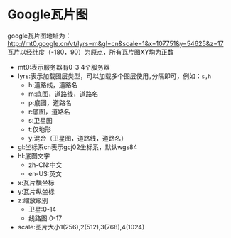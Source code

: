 Google瓦片图
===
google瓦片图地址为：http://mt0.google.cn/vt/lyrs=m&gl=cn&scale=1&x=107751&y=54625&z=17  
瓦片以经纬度（-180，90）为原点，所有瓦片图XY均为正数
* mt0:表示服务器有0-3 4个服务器
* lyrs:表示加载图层类型，可以加载多个图层使用`,`分隔即可，例如：`s,h`
  * h:道路线，道路名
  * m:底图，道路线，道路名
  * p:底图，道路名
  * r:底图，道路名
  * s:卫星图
  * t:仅地形
  * y:混合（卫星图，道路线，道路名）
* gl:坐标系cn表示gcj02坐标系，默认wgs84
* hl:底图文字
  * zh-CN:中文
  * en-US:英文
* x:瓦片横坐标
* y:瓦片纵坐标
* z:缩放级别
  * 卫星:0-14
  * 线路图:0-17
* scale:图片大小1(256),2(512),3(768),4(1024)